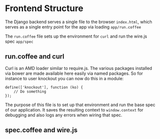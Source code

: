 Frontend Structure
==================

The Django backend serves a single file to the browser `index.html`, which serves as a single entry point for the app via loading `app/run.coffee`

The `run.coffee` file sets up the environment for `curl` and run the wire.js spec `app/spec`

run.coffee and curl
-------------------

Curl is an AMD loader similar to require.js. The various packages installed via bower are made available here easily via named packages. So for instance to user knockout you can now do this in a module:

    define(['knockout'], function (ko) {
        // Do something
    });

The purpose of this file is to set up that environment and run the base spec of our application. It saves the resulting context to `window.context` for debugging and also logs any errors when wiring that spec.

spec.coffee and wire.js
-----------------------
